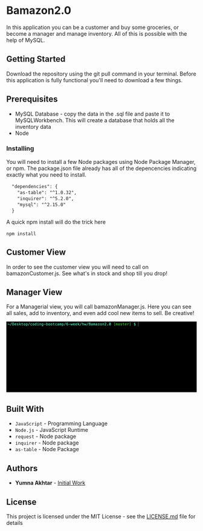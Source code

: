 # Bamazon2.0

In this application you can be a customer and buy some groceries, or become a manager and manage inventory. All of this is possible with the help of MySQL.

## Getting Started

Download the repository using the git pull command in your terminal. Before this application is fully functional you'll need to download a few things.

## Prerequisites

* MySQL Database - copy the data in the .sql file and paste it to MySQLWorkbench. This will create a database that holds all the inventory data
* Node
### Installing

You will need to install a few Node packages using Node Package Manager, or npm. The package.json file already has all of the depencencies indicating exactly what you need to install.

```
  "dependencies": {
    "as-table": "^1.0.32",
    "inquirer": "^5.2.0",
    "mysql": "^2.15.0"
  }
```
A quick npm install will do the trick here

```
npm install
```

## Customer View
In order to see the customer view you will need to call on bamazonCustomer.js. See what's in stock and shop till you drop!

## Manager View
For a Managerial view, you will call bamazonManager.js. Here you can see all sales, add to inventory, and even add cool new items to sell. Be creative!

![start](managerView.gif)

## Built With

* `JavaScript` - Programming Language
* `Node.js` - JavaScript Runtime
* `request` - Node package
* `inquirer` - Node package
* `as-table` - Node Package

## Authors

* **Yumna Akhtar** - [Initial Work](https://github.com/yumnakhtar)

## License

This project is licensed under the MIT License - see the [LICENSE.md](LICENSE.md) file for details



